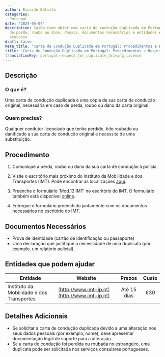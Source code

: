 ```yaml
---
author: Ricardo Batista
categories:
- Portugal
date: '2024-06-07'
description: Saiba como obter uma carta de condução duplicada em Portugal em caso
  de perda, roubo ou dano. Passos, documentos necessários e entidades envolvidas no
  processo.
draft: false
meta_title: 'Carta de Condução Duplicada em Portugal: Procedimentos e Requisitos'
title: 'Carta de Condução Duplicada em Portugal: Procedimentos e Requisitos'
translationKey: portugal-request_for_duplicate_driving_license
---
```



## Descrição
### O que é?
Uma carta de condução duplicada é uma cópia da sua carta de condução original, necessária em caso de perda, roubo ou dano da carta original.
### Quem precisa?
Qualquer condutor licenciado que tenha perdido, tido roubado ou danificado a sua carta de condução original e necessite de uma substituição.

## Procedimento
1. Comunique a perda, roubo ou dano da sua carta de condução à polícia.
 
2. Visite o escritório mais próximo do Instituto da Mobilidade e dos Transportes (IMT). Pode encontrar as localizações [aqui](http://www.imt-ip.pt/sites/IMTT/Portugues/Paginas/home.aspx).

3. Preencha o formulário 'Mod.13 IMT' no escritório do IMT. O formulário também está disponível [online](https://servicos.min-economia.pt/ServiceDetail.aspx?servico=100).

4. Entregue o formulário preenchido juntamente com os documentos necessários no escritório do IMT.

## Documentos Necessários
- Prova de identidade (cartão de identificação ou passaporte)
- Uma declaração que justifique a necessidade de uma duplicata (por exemplo, um relatório policial)

## Entidades que podem ajudar
 | Entidade        |     Website     |     Prazos    |       Custo      |
 | --------------- | --------------- |  :-------------: | :-------------: |
 | Instituto da Mobilidade e dos Transportes |  [http://www.imt-ip.pt](http://www.imt-ip.pt) |    Até 15 dias    |      €30      |

## Detalhes Adicionais
- Se solicitar a carta de condução duplicada devido a uma alteração nos seus dados pessoais (por exemplo, nome), deve apresentar documentação legal de suporte para a alteração.
- Se a carta de condução foi perdida ou roubada no estrangeiro, uma duplicata pode ser solicitada nos serviços consulares portugueses.